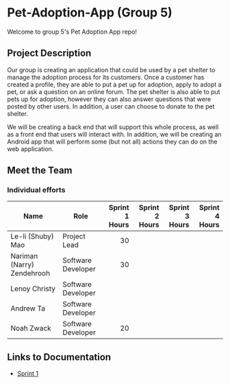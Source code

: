 # Pet-Adoption-App (Group 5)
Welcome to group 5's Pet Adoption App repo!

## Project Description
Our group is creating an application that could be used by a pet shelter to manage the adoption process for its customers. Once a customer has created a profile, they are able to put a pet up for adoption, apply to adopt a pet, or ask a question on an online forum. The pet shelter is also able to put pets up for adoption, however they can also answer questions that were posted by other users. In addition, a user can choose to donate to the pet shelter.

We will be creating a back end that will support this whole process, as well as a front end that users will interact with. In addition, we will be creating an Android app that will perform some (but not all) actions they can do on the web application.

## Meet the Team
### Individual efforts
| Name | Role | Sprint 1 Hours | Sprint 2 Hours | Sprint 3 Hours | Sprint 4 Hours |
| ---- | ---- | --------------: | --------------: | --------------: | --------------: |
| Le-li (Shuby) Mao | Project Lead | 30 |  |  |  |
| Nariman (Narry) Zendehrooh | Software Developer | 30 |  |  |  |
| Lenoy Christy | Software Developer |  |  |  |  |
| Andrew Ta | Software Developer |  |  |  |  |
| Noah Zwack | Software Developer | 20 |  |  |  |

## Links to Documentation
* [Sprint 1](https://github.com/McGill-ECSE321-Winter2020/project-group-05/wiki/Sprint-1)
